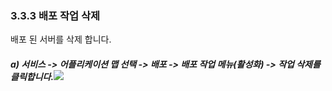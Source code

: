 ### 3.3.3 배포 작업 삭제

배포 된 서버를 삭제 합니다.

##### a\) 서비스 -&gt; 어플리케이션 맵 선택 -&gt; 배포 -&gt; 배포 작업 메뉴\(활성화\) -&gt; 작업 삭제를 클릭합니다.![](/assets/배포작업삭제편집수정.png)



